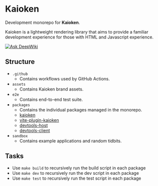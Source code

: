 # Kaioken

Development monorepo for **Kaioken**.

Kaioken is a lightweight rendering library that aims to provide a familiar development experience for those with HTML and Javascript experience.

[![Ask DeepWiki](https://deepwiki.com/badge.svg)](https://deepwiki.com/CrimsonChi/kaioken)

## Structure

- `.github`
  - Contains workflows used by GitHub Actions.
- `assets`
  - Contains Kaioken brand assets.
- `e2e`
  - Contains end-to-end test suite.
- `packages`
  - Contains the individual packages managed in the monorepo.
  - [kaioken](https://github.com/CrimsonChi/kaioken/blob/main/packages/lib)
  - [vite-plugin-kaioken](https://github.com/CrimsonChi/kaioken/blob/main/packages/vite-plugin-kaioken)
  - [devtools-host](https://github.com/CrimsonChi/kaioken/blob/main/packages/devtools-host)
  - [devtools-client](https://github.com/CrimsonChi/kaioken/blob/main/packages/devtools-client)
- `sandbox`
  - Contains example applications and random tidbits.

## Tasks

- Use `make build` to recursively run the build script in each package
- Use `make dev` to recursively run the dev script in each package
- Use `make test` to recursively run the test script in each package
